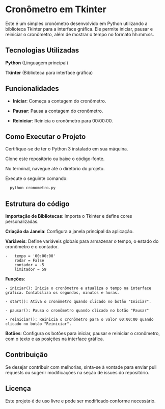 # Cronômetro em Tkinter

Este é um simples cronômetro desenvolvido em Python utilizando a biblioteca Tkinter para a interface gráfica. Ele permite iniciar, pausar e reiniciar o cronômetro, além de mostrar o tempo no formato hh:mm:ss.

## Tecnologias Utilizadas

**Python** (Linguagem principal)

**Tkinter** (Biblioteca para interface gráfica)


## Funcionalidades

- **Iniciar**: Começa a contagem do cronômetro.

- **Pausar**: Pausa a contagem do cronômetro.

- **Reiniciar**: Reinicia o cronômetro para 00:00:00.
## Como Executar o Projeto

Certifique-se de ter o Python 3 instalado em sua máquina.

Clone este repositório ou baixe o código-fonte.

No terminal, navegue até o diretório do projeto.

Execute o seguinte comando:

```bash
  python cronometro.py
```
    
## Estrutura do código

**Importação de Bibliotecas**: Importa o Tkinter e define cores personalizadas.

**Criação da Janela**: Configura a janela principal da aplicação.

**Variáveis**: Define variáveis globais para armazenar o tempo, o estado do cronômetro e o contador.

    -   tempo = '00:00:00'
        rodar = False
        contador = -5
        limitador = 59

**Funções**:

    - iniciar(): Inicia o cronômetro e atualiza o tempo na interface gráfica. Contabiliza os segundos, minutos e horas.

    - start(): Ativa o cronômetro quando clicado no botão "Iniciar".

    - pausar(): Pausa o cronômetro quando clicado no botão "Pausar"

    - reiniciar(): Reinicia o cronômetro para o valor 00:00:00 quando clicado no botão "Reiniciar".

**Botões**: Configura os botões para iniciar, pausar e reiniciar o cronômetro, com o texto e as posições na interface gráfica.
## Contribuição

Se desejar contribuir com melhorias, sinta-se à vontade para enviar pull requests ou sugerir modificações na seção de issues do repositório.



## Licença

Este projeto é de uso livre e pode ser modificado conforme necessário.